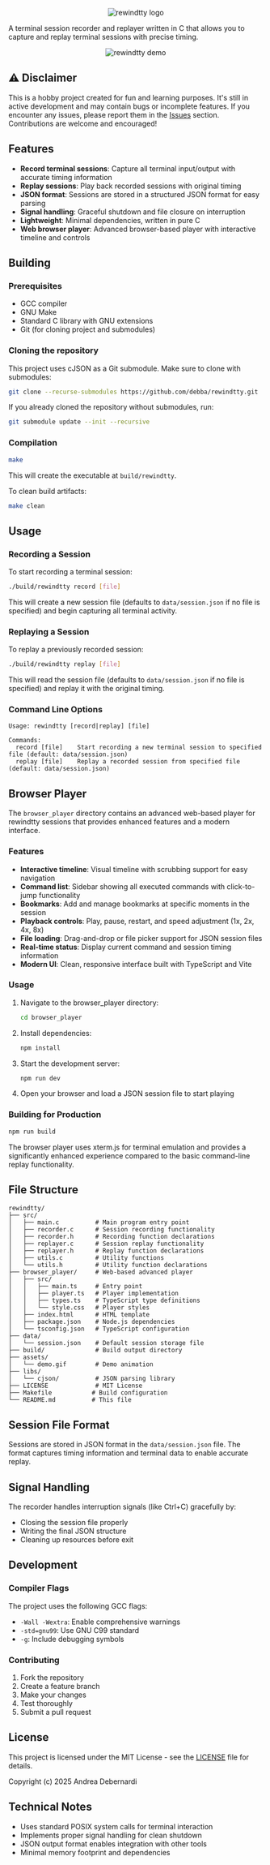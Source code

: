 <p align="center">
  <picture>
    <img style="max-width:400px;height:auto"  src="assets/logo.png" alt="rewindtty logo">
  </picture>
</p>

A terminal session recorder and replayer written in C that allows you to capture and replay terminal sessions with precise timing.

<p align="center">
  <picture>
    <img src="assets/demo.gif" alt="rewindtty demo">
  </picture>
</p>

## ⚠️ Disclaimer

This is a hobby project created for fun and learning purposes. It's still in active development and may contain bugs or incomplete features. If you encounter any issues, please report them in the [Issues](https://github.com/debba/rewindtty/issues) section. Contributions are welcome and encouraged!

## Features

- **Record terminal sessions**: Capture all terminal input/output with accurate timing information
- **Replay sessions**: Play back recorded sessions with original timing
- **JSON format**: Sessions are stored in a structured JSON format for easy parsing
- **Signal handling**: Graceful shutdown and file closure on interruption
- **Lightweight**: Minimal dependencies, written in pure C
- **Web browser player**: Advanced browser-based player with interactive timeline and controls

## Building

### Prerequisites

- GCC compiler
- GNU Make
- Standard C library with GNU extensions
- Git (for cloning project and submodules)

### Cloning the repository

This project uses cJSON as a Git submodule.
Make sure to clone with submodules:

```bash
git clone --recurse-submodules https://github.com/debba/rewindtty.git
```

If you already cloned the repository without submodules, run:

```bash
git submodule update --init --recursive
```

### Compilation

```bash
make
```

This will create the executable at `build/rewindtty`.

To clean build artifacts:

```bash
make clean
```

## Usage

### Recording a Session

To start recording a terminal session:

```bash
./build/rewindtty record [file]
```

This will create a new session file (defaults to `data/session.json` if no file is specified) and begin capturing all terminal activity.

### Replaying a Session

To replay a previously recorded session:

```bash
./build/rewindtty replay [file]
```

This will read the session file (defaults to `data/session.json` if no file is specified) and replay it with the original timing.

### Command Line Options

```
Usage: rewindtty [record|replay] [file]

Commands:
  record [file]    Start recording a new terminal session to specified file (default: data/session.json)
  replay [file]    Replay a recorded session from specified file (default: data/session.json)
```

## Browser Player

The `browser_player` directory contains an advanced web-based player for rewindtty sessions that provides enhanced features and a modern interface.

### Features

- **Interactive timeline**: Visual timeline with scrubbing support for easy navigation
- **Command list**: Sidebar showing all executed commands with click-to-jump functionality
- **Bookmarks**: Add and manage bookmarks at specific moments in the session
- **Playback controls**: Play, pause, restart, and speed adjustment (1x, 2x, 4x, 8x)
- **File loading**: Drag-and-drop or file picker support for JSON session files
- **Real-time status**: Display current command and session timing information
- **Modern UI**: Clean, responsive interface built with TypeScript and Vite

### Usage

1. Navigate to the browser_player directory:

   ```bash
   cd browser_player
   ```

2. Install dependencies:

   ```bash
   npm install
   ```

3. Start the development server:

   ```bash
   npm run dev
   ```

4. Open your browser and load a JSON session file to start playing

### Building for Production

```bash
npm run build
```

The browser player uses xterm.js for terminal emulation and provides a significantly enhanced experience compared to the basic command-line replay functionality.

## File Structure

```
rewindtty/
├── src/
│   ├── main.c          # Main program entry point
│   ├── recorder.c      # Session recording functionality
│   ├── recorder.h      # Recording function declarations
│   ├── replayer.c      # Session replay functionality
│   ├── replayer.h      # Replay function declarations
│   ├── utils.c         # Utility functions
│   └── utils.h         # Utility function declarations
├── browser_player/     # Web-based advanced player
│   ├── src/
│   │   ├── main.ts     # Entry point
│   │   ├── player.ts   # Player implementation
│   │   ├── types.ts    # TypeScript type definitions
│   │   └── style.css   # Player styles
│   ├── index.html      # HTML template
│   ├── package.json    # Node.js dependencies
│   └── tsconfig.json   # TypeScript configuration
├── data/
│   └── session.json    # Default session storage file
├── build/              # Build output directory
├── assets/
│   └── demo.gif        # Demo animation
├── libs/
│   └── cjson/          # JSON parsing library
├── LICENSE             # MIT License
├── Makefile           # Build configuration
└── README.md          # This file
```

## Session File Format

Sessions are stored in JSON format in the `data/session.json` file. The format captures timing information and terminal data to enable accurate replay.

## Signal Handling

The recorder handles interruption signals (like Ctrl+C) gracefully by:

- Closing the session file properly
- Writing the final JSON structure
- Cleaning up resources before exit

## Development

### Compiler Flags

The project uses the following GCC flags:

- `-Wall -Wextra`: Enable comprehensive warnings
- `-std=gnu99`: Use GNU C99 standard
- `-g`: Include debugging symbols

### Contributing

1. Fork the repository
2. Create a feature branch
3. Make your changes
4. Test thoroughly
5. Submit a pull request

## License

This project is licensed under the MIT License - see the [LICENSE](LICENSE) file for details.

Copyright (c) 2025 Andrea Debernardi

## Technical Notes

- Uses standard POSIX system calls for terminal interaction
- Implements proper signal handling for clean shutdown
- JSON output format enables integration with other tools
- Minimal memory footprint and dependencies
